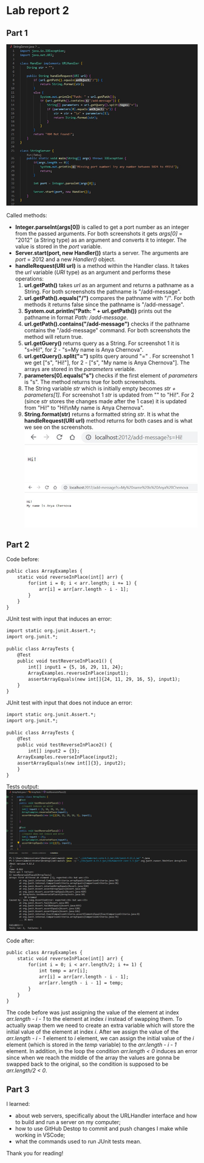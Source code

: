 # Lab report 2
## Part 1
![Image](codeStringServer.jpg)  

Called methods:
* **Integer.parseInt(args[0])** is called to get a port number as an integer from the passed arguments. For both screenshots it gets *args[0]* = "2012" (a String type) as an argument and converts it to integer. The value is stored in the *port* variable.
* **Server.start(port, new Handler())** starts a server. The arguments are *port* = 2012 and a new *Handler()* object.
* **handleRequest(URI url)** is a method within the Handler class. It takes the *url* variable (_URI_ type) as an argument and performs these operations:
  1. **url.getPath()** takes _url_ as an argument and returns a pathname as a String. For both screenshots the pathname is "/add-message".
  2. **url.getPath().equals("/")** compares the pathname with "/". For both methods it returns false since the pathname is "/add-message".
  3. **System.out.println("Path: " + url.getPath())** prints out the pathname in format _Path: /add-message_.
  4. **url.getPath().contains("/add-message")** checks if the pathname contains the "/add-message" command. For both screenshots the method will return true.
  5. **url.getGuery()** returns query as a String. For screenshot 1 it is "s=Hi!", for 2 - "s=My name is Anya Chernova".
  6. **url.getQuery().split("=")** splits query around "=" . For screenshot 1 we get ["s", "Hi!"], for 2 - ["s", "My name is Anya Chernova"]. The arrays are stored in the _parameters_ veriable.
  7. **parameters[0].equals("s")** checks if the first element of _parameters_ is "s". The method returns true for both screenshots.
  8. The String variable _str_ which is initially empty becomes _str + parameters[1]_. For screenshot 1 _str_ is updated from "" to "Hi!". For 2 (since _str_ stores the changes made after the 1 case) it is updated from "Hi!" to "Hi!\nMy name is Anya Chernova".
  9. **String.format(str)** returns a formatted string _str_. It is what the **handleRequest(URI url)** method returns for both cases and is what we see on the screenshots.  
![Image](StringServer1.jpg)
![Image](StringServer2.jpg)

## Part 2
Code before:
```
public class ArrayExamples {
    static void reverseInPlace(int[] arr) {
        for(int i = 0; i < arr.length; i += 1) {
            arr[i] = arr[arr.length - i - 1];
        }
    }
}  
```  

JUnit test with input that induces an error:
```
import static org.junit.Assert.*;
import org.junit.*;

public class ArrayTests {
    @Test 
    public void testReverseInPlace1() {
        int[] input1 = {5, 16, 29, 11, 24};
        ArrayExamples.reverseInPlace(input1);
        assertArrayEquals(new int[]{24, 11, 29, 16, 5}, input1);
    }
}
```   
JUnit test with input that does not induce an error:
```
import static org.junit.Assert.*;
import org.junit.*; 

public class ArrayTests {
    @Test 
    public void testReverseInPlace2() {
        int[] input2 = {3};
	ArrayExamples.reverseInPlace(input2);
	assertArrayEquals(new int[]{3}, input2);
    }
}
```  
Tests output:
![Image](tests.jpg)  

Code after:  
```
public class ArrayExamples {
    static void reverseInPlace(int[] arr) {
        for(int i = 0; i < arr.length/2; i += 1) {
            int temp = arr[i];
            arr[i] = arr[arr.length - i - 1];
            arr[arr.length - i - 1] = temp;
        }
    }
}
```  
The code before was just assigning the value of the element at index  _arr.length - i - 1_ to the element at index _i_ instead of swapping them. To actually swap them we need to create an extra variable which will store the initial value of the element at index _i_. After we assign the value of the _arr.length - i - 1_ element to _i_ element, we can assign the initial value of the _i_ element (which is stored in the _temp_ variable) to the _arr.length - i - 1_ element. In addition, in the loop the condition _arr.length < 0_ induces an error since when we reach the middle of the array the values are gonna be swapped back to the original, so the condition is supposed to be _arr.length/2 < 0_.  
## Part 3
I learned: 
* about web servers, specifically about the URLHandler interface and how to build and run a server on my computer;
* how to use GitHub Destop to commit and push changes I make while working in VSCode;
* what the commands used to run JUnit tests mean.  

Thank you for reading!
